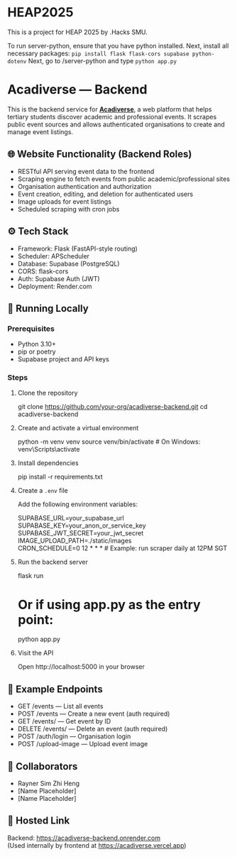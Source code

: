# HEAP2025
This is a project for HEAP 2025 by .Hacks SMU. 

To run server-python, ensure that you have python installed.
Next, install all necessary packages:
```pip install flask flask-cors supabase python-dotenv```
Next, go to /server-python and type
```python app.py```

# Acadiverse — Backend

This is the backend service for [**Acadiverse**](https://heap-2025-client.vercel.app), a web platform that helps tertiary students discover academic and professional events. It scrapes public event sources and allows authenticated organisations to create and manage event listings.

## 🌐 Website Functionality (Backend Roles)

- RESTful API serving event data to the frontend
- Scraping engine to fetch events from public academic/professional sites
- Organisation authentication and authorization
- Event creation, editing, and deletion for authenticated users
- Image uploads for event listings
- Scheduled scraping with cron jobs

## ⚙️ Tech Stack

- Framework: Flask (FastAPI-style routing)
- Scheduler: APScheduler
- Database: Supabase (PostgreSQL)
- CORS: flask-cors
- Auth: Supabase Auth (JWT)
- Deployment: Render.com

## 🚀 Running Locally

### Prerequisites

- Python 3.10+
- pip or poetry
- Supabase project and API keys

### Steps

1. Clone the repository

   git clone https://github.com/your-org/acadiverse-backend.git
   cd acadiverse-backend

2. Create and activate a virtual environment

   python -m venv venv
   source venv/bin/activate     # On Windows: venv\Scripts\activate

3. Install dependencies

   pip install -r requirements.txt

4. Create a `.env` file

   Add the following environment variables:

   SUPABASE_URL=your_supabase_url  
   SUPABASE_KEY=your_anon_or_service_key  
   SUPABASE_JWT_SECRET=your_jwt_secret  
   IMAGE_UPLOAD_PATH=./static/images  
   CRON_SCHEDULE=0 12 * * *  # Example: run scraper daily at 12PM SGT

5. Run the backend server

   flask run

   # Or if using app.py as the entry point:
   python app.py

6. Visit the API

   Open http://localhost:5000 in your browser

## 🔁 Example Endpoints

- GET /events — List all events
- POST /events — Create a new event (auth required)
- GET /events/<id> — Get event by ID
- DELETE /events/<id> — Delete an event (auth required)
- POST /auth/login — Organisation login
- POST /upload-image — Upload event image

## 👥 Collaborators

- Rayner Sim Zhi Heng
- [Name Placeholder]
- [Name Placeholder]

## 🔗 Hosted Link

Backend: https://acadiverse-backend.onrender.com  
(Used internally by frontend at https://acadiverse.vercel.app)
